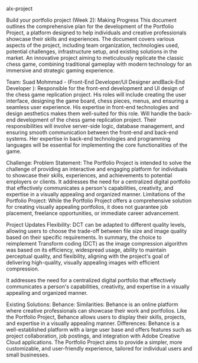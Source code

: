 alx-project

Build your portfolio project (Week 2): Making Progress
This document outlines the comprehensive plan for the development of the Portfolio Project, a platform designed to help individuals and creative professionals showcase their skills and experiences. The document covers various aspects of the project, including team organization, technologies used, potential challenges, infrastructure setup, and existing solutions in the market.
An innovative project aiming to meticulously replicate the classic chess game, combining traditional gameplay with modern technology for an immersive and strategic gaming experience.


Team: Suad Mohmmad  - (Front-End Developer/UI Designer andBack-End Developer ): Responsible for the front-end development and UI design of the chess game replication project. His roles will include creating the user interface, designing the game board, chess pieces, menus, and ensuring a seamless user experience. His expertise in front-end technologies and design aesthetics makes them well-suited for this role.
Will handle the back-end development of the chess game replication project. Their responsibilities will involve server-side logic, database management, and ensuring smooth communication between the front-end and back-end systems. Her expertise in back-end technologies and programming languages will be essential for implementing the core functionalities of the game.


Challenge: Problem Statement: The Portfolio Project is intended to solve the challenge of providing an interactive and engaging platform for individuals to showcase their skills, experiences, and achievements to potential employers or clients. It addresses the need for a centralized digital portfolio that effectively communicates a person's capabilities, creativity, and expertise in a visually appealing and organized manner. Limitations of the Portfolio Project: While the Portfolio Project offers a comprehensive solution for creating visually appealing portfolios, it does not guarantee job placement, freelance opportunities, or immediate career advancement. 




Project Updates
Flexibility: DCT can be adapted to different quality levels, allowing users to choose the trade-off between file size and image quality based on their specific requirements. In summary, the choice to reimplement Transform coding (DCT) as the image compression algorithm was based on its efficiency, widespread usage, ability to maintain perceptual quality, and flexibility, aligning with the project's goal of delivering high-quality, visually appealing images with efficient compression.


It addresses the need for a centralized digital portfolio that effectively communicates a person's capabilities, creativity, and expertise in a visually appealing and organized manner.

Existing Solutions: Behance: Similarities: Behance is an online platform where creative professionals can showcase their work and portfolios. Like the Portfolio Project, Behance allows users to display their skills, projects, and expertise in a visually appealing manner. Differences: Behance is a well-established platform with a large user base and offers features such as project collaboration, job postings, and integration with Adobe Creative Cloud applications. The Portfolio Project aims to provide a simpler, more customizable, and user-friendly experience, tailored for individual users and small businesses.



